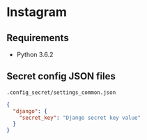 # Instagram

## Requirements

- Python 3.6.2

## Secret config JSON files

`.config_secret/settings_common.json`

```json
{
  "django": {
    "secret_key": "Django secret key value"
  }
}
```

